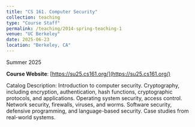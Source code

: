 ```yaml
---
title: "CS 161. Computer Security"
collection: teaching
type: "Course Staff"
permalink: /teaching/2014-spring-teaching-1
venue: "UC Berkeley"
date: 2025-06-23
location: "Berkeley, CA"
---
```


Summer 2025

**Course Website**: [https://su25.cs161.org/](https://su25.cs161.org/)

Catalog Description: Introduction to computer security. Cryptography, including encryption, authentication, hash functions, cryptographic protocols, and applications. Operating system security, access control. Network security, firewalls, viruses, and worms. Software security, defensive programming, and language-based security. Case studies from real-world systems.

